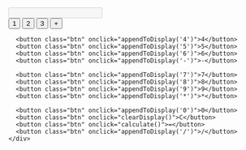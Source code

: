 <!DOCTYPE html>
<html lang="en">
<head>
  <meta charset="UTF-8">
  <meta name="viewport" content="width=device-width, initial-scale=1.0">
  <title>Basic Calculator</title>
  <link rel="stylesheet" href="style.css">
</head>
<body>

  <div class="calculator">
    <div class="display">
      <input type="text" id="result" disabled />
    </div>
    <div class="buttons">
      <button class="btn" onclick="appendToDisplay('1')">1</button>
      <button class="btn" onclick="appendToDisplay('2')">2</button>
      <button class="btn" onclick="appendToDisplay('3')">3</button>
      <button class="btn" onclick="appendToDisplay('+')">+</button>

      <button class="btn" onclick="appendToDisplay('4')">4</button>
      <button class="btn" onclick="appendToDisplay('5')">5</button>
      <button class="btn" onclick="appendToDisplay('6')">6</button>
      <button class="btn" onclick="appendToDisplay('-')">-</button>

      <button class="btn" onclick="appendToDisplay('7')">7</button>
      <button class="btn" onclick="appendToDisplay('8')">8</button>
      <button class="btn" onclick="appendToDisplay('9')">9</button>
      <button class="btn" onclick="appendToDisplay('*')">*</button>

      <button class="btn" onclick="appendToDisplay('0')">0</button>
      <button class="btn" onclick="clearDisplay()">C</button>
      <button class="btn" onclick="calculate()">=</button>
      <button class="btn" onclick="appendToDisplay('/')">/</button>
    </div>
  </div>

  <script src="script.js"></script>
</body>
</html>
